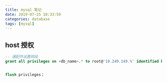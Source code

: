 ```yaml
---
title: mysql 笔记
date: 2019-07-25 10:33:59
categories: database
tags: [mysql]
---
```


<!-- more -->

## host 授权

```sql
-- 通配符设置网段
grant all privileges on <db_name>.* to root@'10.249.149.%' identified by '<pwd>';


flush privileges；
```

